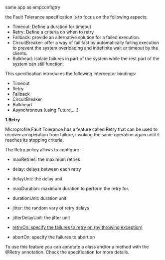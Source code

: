 same app as empconfigtry

the Fault Tolerance specification is to focus on the following aspects:
* Timeout: Define a duration for timeout
* Retry: Define a criteria on when to retry
* Fallback: provide an alternative solution for a failed execution.
* CircuitBreaker: offer a way of fail fast by automatically failing execution to prevent the system
overloading and indefinite wait or timeout by the clients.
* Bulkhead: isolate failures in part of the system while the rest part of the system can still function.

This specification introduces the following interceptor bindings:
* Timeout
* Retry
* Fallback
* CircuitBreaker
* Bulkhead
* Asynchronous (using Future,....)

<b> 1.Retry</b>

Microprofile Fault Tolerance has a feature called Retry that can be used to recover an operation from failure, invoking the same operation again until it reaches its stopping criteria.

The Retry policy allows to configure :

* maxRetries: the maximum retries

* delay: delays between each retry

* delayUnit: the delay unit

* maxDuration: maximum duration to perform the retry for.

* durationUnit: duration unit

* jitter: the random vary of retry delays

* jitterDelayUnit: the jitter unit

* <u>retryOn: specify the failures to retry on (by throwing exception)</u>

* abortOn: specify the failures to abort on

To use this feature you can annotate a class and/or a method with the @Retry annotation. Check the specification for more details.